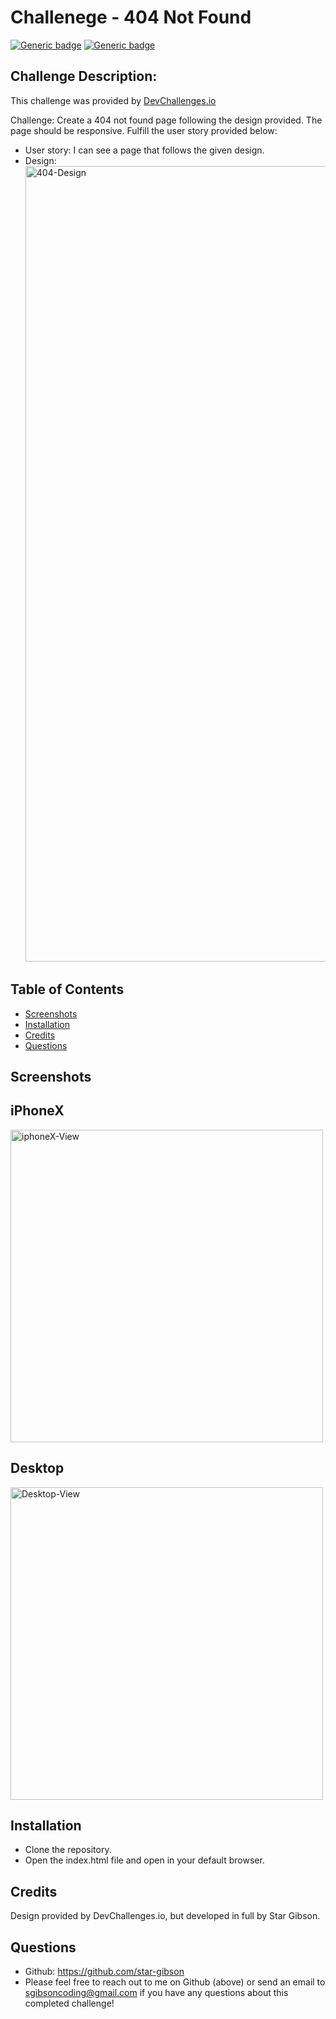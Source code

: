# Challenege - 404 Not Found
[![Generic badge](https://img.shields.io/badge/HTML5-blue.svg)](https://shields.io/)
[![Generic badge](https://img.shields.io/badge/CSS3-red.svg)](https://shields.io/)

## Challenge Description: 
This challenge was provided by [DevChallenges.io](https://devchallenges.io/challenges/wBunSb7FPrIepJZAg0sY)

Challenge: Create a 404 not found page following the design provided. The page should be responsive. Fulfill the user story provided below: 
  * User story: I can see a page that follows the given design.
  * Design: <img width="1273" alt="404-Design" src="https://user-images.githubusercontent.com/72622031/107451141-b085aa80-6b14-11eb-92f2-6ea0a6cf1ff7.png">
   

## Table of Contents
  * [Screenshots](#screenshot)
  * [Installation](#installation)
  * [Credits](#credits)
  * [Questions](#questions)

## Screenshots
## iPhoneX 
<img width="" height="500" alt="iphoneX-View" src="https://user-images.githubusercontent.com/72622031/107451229-d8750e00-6b14-11eb-9721-0b6c089abf74.png">

## Desktop
<img width="" height="500" alt="Desktop-View" src="https://user-images.githubusercontent.com/72622031/107451426-3d306880-6b15-11eb-81e5-8ba7828d3d60.png">

     
## Installation
* Clone the repository.
* Open the index.html file and open in your default browser.

## Credits
Design provided by DevChallenges.io, but developed in full by Star Gibson.


## Questions
  * Github: https://github.com/star-gibson
  * Please feel free to reach out to me on Github (above) or send an email to sgibsoncoding@gmail.com if you have any questions about this completed challenge!
